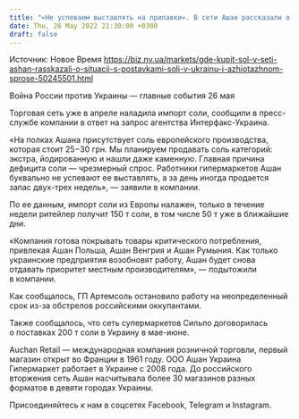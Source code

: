 ```yaml
---
title: "«Не успеваем выставлять на прилавки». В сети Ашан рассказали о ситуации с продажами и поставками соли"
date: Thu, 26 May 2022 21:30:00 +0300
draft: false
---
```

Источник: Новое Время https://biz.nv.ua/markets/gde-kupit-sol-v-seti-ashan-rasskazali-o-situacii-s-postavkami-soli-v-ukrainu-i-azhiotazhnom-sprose-50245501.html


Война России против Украины — главные события 26 мая

Торговая сеть уже в апреле наладила импорт соли, сообщили в пресс-службе компании в ответ на запрос агентства Интерфакс-Украина.

«На полках Ашана присутствует соль европейского производства, которая стоит 25−30 грн. Мы планируем продавать соль категорий: экстра, йодированную и нашли даже каменную. Главная причина дефицита соли — чрезмерный спрос. Работники гипермаркетов Ашан буквально не успевают ее выставлять, а за день иногда продается запас двух-трех недель», — заявили в компании.

По ее данным, импорт соли из Европы налажен, только в течение недели ритейлер получит 150 т соли, в том числе 50 т уже в ближайшие дни.

«Компания готова покрывать товары критического потребления, привлекая Ашан Польша, Ашан Венгрия и Ашан Румыния. Как только украинские предприятия возобновят работу, Ашан будет снова отдавать приоритет местным производителям», — подытожили в компании.

Как сообщалось, ГП Артемсоль остановило работу на неопределенный срок из-за обстрелов российскими оккупантами.

Также сообщалось, что сеть супермаркетов Сильпо договорилась о поставках 200 т соли в Украину в мае-июне.

Auchan Retail — международная компания розничной торговли, первый магазин открыт во Франции в 1961 году. ООО Ашан Украина Гипермаркет работает в Украине с 2008 года. До российского вторжения сеть Ашан насчитывала более 30 магазинов разных форматов в девяти городах Украины.

Присоединяйтесь к нам в соцсетях Facebook, Telegram и Instagram.
